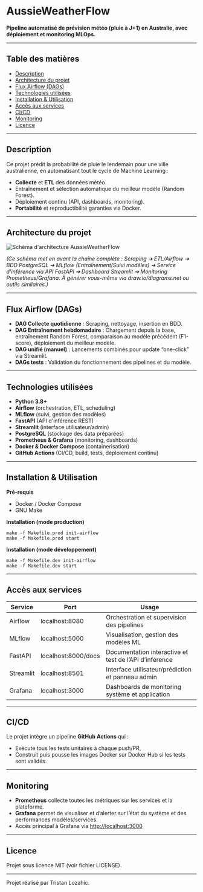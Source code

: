 # AussieWeatherFlow

**Pipeline automatisé de prévision météo (pluie à J+1) en Australie, avec déploiement et monitoring MLOps.**

---

## Table des matières

- [Description](#description)
- [Architecture du projet](#architecture-du-projet)
- [Flux Airflow (DAGs)](#flux-airflow-dags)
- [Technologies utilisées](#technologies-utilisées)
- [Installation & Utilisation](#installation--utilisation)
- [Accès aux services](#accès-aux-services)
- [CI/CD](#cicd)
- [Monitoring](#monitoring)
- [Licence](#licence)

---

## Description

Ce projet prédit la probabilité de pluie le lendemain pour une ville australienne, en automatisant tout le cycle de Machine Learning :
- **Collecte** et **ETL** des données météo.
- Entraînement et sélection automatique du meilleur modèle (Random Forest).
- Déploiement continu (API, dashboards, monitoring).
- **Portabilité** et reproductibilité garanties via Docker.

---

## Architecture du projet

![Schéma d'architecture AussieWeatherFlow](./doc/images/architecture_aussieweatherflow.png)

*(Ce schéma met en avant la chaîne complète : Scraping ➔ ETL/Airflow ➔ BDD PostgreSQL ➔ MLflow (Entraînement/Suivi modèles) ➔ Service d’inférence via API FastAPI ➔ Dashboard Streamlit ➔ Monitoring Prometheus/Grafana. À générer vous-même via draw.io/diagrams.net ou outils similaires.)*

---

## Flux Airflow (DAGs)

- **DAG Collecte quotidienne** : Scraping, nettoyage, insertion en BDD.
- **DAG Entraînement hebdomadaire** : Chargement depuis la base, entraînement Random Forest, comparaison au modèle précédent (F1-score), déploiement du meilleur modèle.
- **DAG unifié (manuel)** : Lancements combinés pour update “one-click” via Streamlit.
- **DAGs tests** : Validation du fonctionnement des pipelines et du modèle.

---

## Technologies utilisées

- **Python 3.8+**
- **Airflow** (orchestration, ETL, scheduling)
- **MLflow** (suivi, gestion des modèles)
- **FastAPI** (API d'inférence REST)
- **Streamlit** (interface utilisateur/admin)
- **PostgreSQL** (stockage des data préparées)
- **Prometheus & Grafana** (monitoring, dashboards)
- **Docker & Docker Compose** (containerisation)
- **GitHub Actions** (CI/CD, build, tests, déploiement continu)

---

## Installation & Utilisation

**Pré-requis**
- Docker / Docker Compose
- GNU Make

**Installation (mode production)**
```
make -f Makefile.prod init-airflow
make -f Makefile.prod start
```
**Installation (mode développement)**
```
make -f Makefile.dev init-airflow
make -f Makefile.dev start
```

---

## Accès aux services

| Service    | Port               | Usage                                                             |
|------------|--------------------|-------------------------------------------------------------------|
| Airflow    | localhost:8080     | Orchestration et supervision des pipelines                        |
| MLflow     | localhost:5000     | Visualisation, gestion des modèles ML                             |
| FastAPI    | localhost:8000/docs| Documentation interactive et test de l’API d’inférence            |
| Streamlit  | localhost:8501     | Interface utilisateur/prédiction et panneau admin                 |
| Grafana    | localhost:3000     | Dashboards de monitoring système et application                   |

---

## CI/CD

Le projet intègre un pipeline **GitHub Actions** qui :
- Exécute tous les tests unitaires à chaque push/PR,
- Construit puis pousse les images Docker sur Docker Hub si les tests sont validés.

---

## Monitoring

- **Prometheus** collecte toutes les métriques sur les services et la plateforme.
- **Grafana** permet de visualiser et d’alerter sur l’état du système et des performances modèles/services.
- Accès principal à Grafana via [http://localhost:3000](http://localhost:3000)

---

## Licence

Projet sous licence MIT (voir fichier LICENSE).

---

Projet réalisé par Tristan Lozahic.
